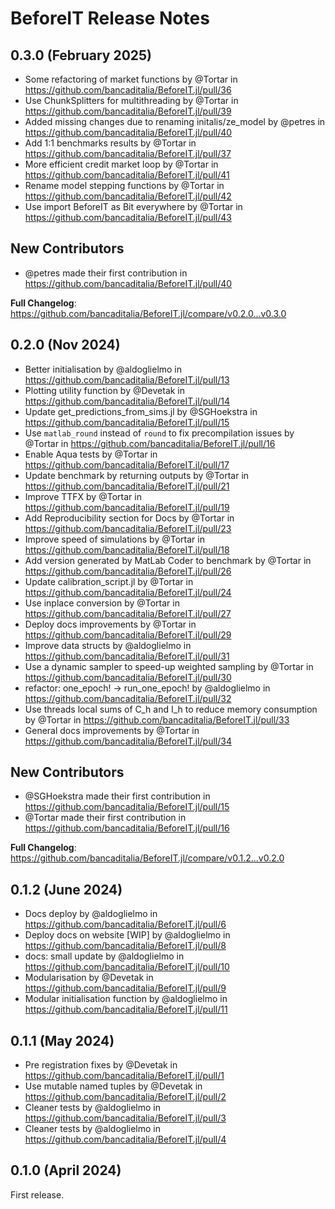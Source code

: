 BeforeIT Release Notes
======================

0.3.0 (February 2025)
------------------

* Some refactoring of market functions by @Tortar in https://github.com/bancaditalia/BeforeIT.jl/pull/36
* Use ChunkSplitters for multithreading by @Tortar in https://github.com/bancaditalia/BeforeIT.jl/pull/39
* Added missing changes due to renaming initalis/ze_model by @petres in https://github.com/bancaditalia/BeforeIT.jl/pull/40
* Add 1:1 benchmarks results by @Tortar in https://github.com/bancaditalia/BeforeIT.jl/pull/37
* More efficient credit market loop by @Tortar in https://github.com/bancaditalia/BeforeIT.jl/pull/41
* Rename model stepping functions by @Tortar in https://github.com/bancaditalia/BeforeIT.jl/pull/42
* Use import BeforeIT as Bit everywhere by @Tortar in https://github.com/bancaditalia/BeforeIT.jl/pull/43

## New Contributors
* @petres made their first contribution in https://github.com/bancaditalia/BeforeIT.jl/pull/40

**Full Changelog**: https://github.com/bancaditalia/BeforeIT.jl/compare/v0.2.0...v0.3.0

0.2.0 (Nov 2024)
------------------

* Better initialisation by @aldoglielmo in https://github.com/bancaditalia/BeforeIT.jl/pull/13
* Plotting utility function by @Devetak in https://github.com/bancaditalia/BeforeIT.jl/pull/14
* Update get_predictions_from_sims.jl by @SGHoekstra in https://github.com/bancaditalia/BeforeIT.jl/pull/15
* Use `matlab_round` instead of `round` to fix precompilation issues by @Tortar in https://github.com/bancaditalia/BeforeIT.jl/pull/16
* Enable Aqua tests by @Tortar in https://github.com/bancaditalia/BeforeIT.jl/pull/17
* Update benchmark by returning outputs by @Tortar in https://github.com/bancaditalia/BeforeIT.jl/pull/21
* Improve TTFX by @Tortar in https://github.com/bancaditalia/BeforeIT.jl/pull/19
* Add Reproducibility section for Docs by @Tortar in https://github.com/bancaditalia/BeforeIT.jl/pull/23
* Improve speed of simulations by @Tortar in https://github.com/bancaditalia/BeforeIT.jl/pull/18
* Add version generated by MatLab Coder to benchmark by @Tortar in https://github.com/bancaditalia/BeforeIT.jl/pull/26
* Update calibration_script.jl by @Tortar in https://github.com/bancaditalia/BeforeIT.jl/pull/24
* Use inplace conversion by @Tortar in https://github.com/bancaditalia/BeforeIT.jl/pull/27
* Deploy docs improvements by @Tortar in https://github.com/bancaditalia/BeforeIT.jl/pull/29
* Improve data structs by @aldoglielmo in https://github.com/bancaditalia/BeforeIT.jl/pull/31
* Use a dynamic sampler to speed-up weighted sampling by @Tortar in https://github.com/bancaditalia/BeforeIT.jl/pull/30
* refactor: one_epoch! -> run_one_epoch! by @aldoglielmo in https://github.com/bancaditalia/BeforeIT.jl/pull/32
* Use threads local sums of C_h and I_h to reduce memory consumption  by @Tortar in https://github.com/bancaditalia/BeforeIT.jl/pull/33
* General docs improvements by @Tortar in https://github.com/bancaditalia/BeforeIT.jl/pull/34

## New Contributors
* @SGHoekstra made their first contribution in https://github.com/bancaditalia/BeforeIT.jl/pull/15
* @Tortar made their first contribution in https://github.com/bancaditalia/BeforeIT.jl/pull/16

**Full Changelog**: https://github.com/bancaditalia/BeforeIT.jl/compare/v0.1.2...v0.2.0

0.1.2 (June 2024)
------------------

* Docs deploy by @aldoglielmo in https://github.com/bancaditalia/BeforeIT.jl/pull/6
* Deploy docs on website [WIP] by @aldoglielmo in https://github.com/bancaditalia/BeforeIT.jl/pull/8
* docs: small update by @aldoglielmo in https://github.com/bancaditalia/BeforeIT.jl/pull/10
* Modularisation by @Devetak in https://github.com/bancaditalia/BeforeIT.jl/pull/9
* Modular initialisation function by @aldoglielmo in https://github.com/bancaditalia/BeforeIT.jl/pull/11

0.1.1 (May 2024)
------------------

* Pre registration fixes by @Devetak in https://github.com/bancaditalia/BeforeIT.jl/pull/1
* Use mutable named tuples by @Devetak in https://github.com/bancaditalia/BeforeIT.jl/pull/2
* Cleaner tests by @aldoglielmo in https://github.com/bancaditalia/BeforeIT.jl/pull/3
* Cleaner tests by @aldoglielmo in https://github.com/bancaditalia/BeforeIT.jl/pull/4

0.1.0 (April 2024)
------------------

First release.
